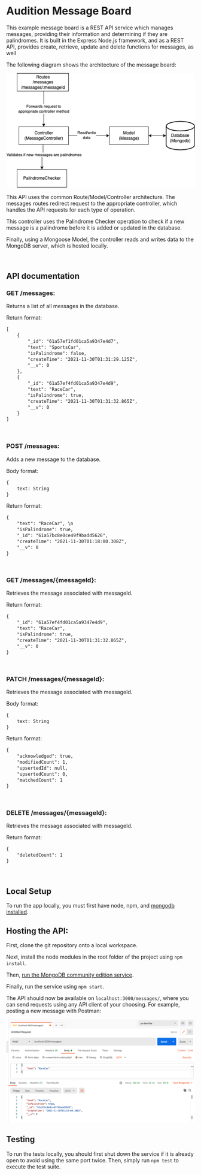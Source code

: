 # Audition Message Board

This example message board is a REST API service which manages messages, providing their information and determining if they are palindromes. It is built in the Express Node.js framework, and as a REST API, provides create, retrieve, update and delete functions for messages, as well

The following diagram shows the architecture of the message board:

![message board architecture diagram](MessageBoardArchitecture.png)

This API uses the common Route/Model/Controller architecture. The messages routes redirect request to the appropriate controller, which handles the API requests for each type of operation. 

This controller uses the Palindrome Checker operation to check if a new message is a palindrome before it is added or updated in the database. 

Finally, using a Mongoose Model, the controller reads and writes data to the MongoDB server, which is hosted locally.

&nbsp;

## API documentation

### GET /messages: 
Returns a list of all messages in the database.

Return format:
```
[
    {
        "_id": "61a57ef1fd01ca5a9347e4d7",
        "text": "SportsCar",
        "isPalindrome": false,
        "createTime": "2021-11-30T01:31:29.125Z",
        "__v": 0
    },
    {
        "_id": "61a57ef4fd01ca5a9347e4d9",
        "text": "RaceCar",
        "isPalindrome": true,
        "createTime": "2021-11-30T01:31:32.865Z",
        "__v": 0
    }
]
```
&nbsp;

### POST /messages: 
Adds a new message to the database.

Body format:
```
{
    text: String
}
```

Return format:
```
{
    "text": "RaceCar", \n
    "isPalindrome": true,
    "_id": "61a57bc8e0ce49f9badd5626",
    "createTime": "2021-11-30T01:18:00.308Z",
    "__v": 0
}
```
&nbsp;

### GET /messages/{messageId}:
Retrieves the message associated with messageId.

Return format:
```
{
    "_id": "61a57ef4fd01ca5a9347e4d9",
    "text": "RaceCar",
    "isPalindrome": true,
    "createTime": "2021-11-30T01:31:32.865Z",
    "__v": 0
}
```
&nbsp;

### PATCH /messages/{messageId}:
Retrieves the message associated with messageId.

Body format:
```
{
    text: String
}
```

Return format:
```
{
    "acknowledged": true,
    "modifiedCount": 1,
    "upsertedId": null,
    "upsertedCount": 0,
    "matchedCount": 1
}
```

&nbsp;

### DELETE /messages/{messageId}:
Retrieves the message associated with messageId.

Return format:
```
{
    "deletedCount": 1
}
```

&nbsp;

## Local Setup

To run the app locally, you must first have node, npm, and [mongodb installed](https://docs.mongodb.com/manual/tutorial/install-mongodb-on-os-x/#installing-mongodb-5.0-edition-edition).
&nbsp;


## Hosting the API:

First, clone the git repository onto a local workspace.

Next, install the node modules in the root folder of the project using `npm install`.

Then, [run the MongoDB community edition service](https://docs.mongodb.com/manual/tutorial/install-mongodb-on-os-x/#run-mongodb-community-edition).

Finally, run the service using `npm start`.

The API should now be available on `localhost:3000/messages/`, where you can send requests using any API client of your choosing. For example, posting a new message with Postman:

![postman example](PostmanExample.png)

## Testing

To run the tests locally, you should first shut down the service if it is already open to avoid using the same port twice. Then, simply run `npm test` to execute the test suite.
